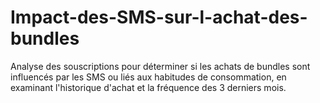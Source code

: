 # Impact-des-SMS-sur-l-achat-des-bundles
Analyse des souscriptions pour déterminer si les achats de bundles sont influencés par les SMS ou liés aux habitudes de consommation, en examinant l'historique d'achat et la fréquence des 3 derniers mois.
